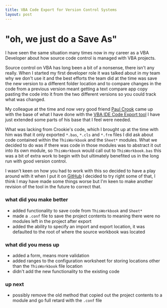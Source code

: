 ```yaml
---
title: VBA Code Export for Version Control Systems
layout: post
---
```


# "oh, we just do a Save As"

I have seen the same situation many times now in my career as a VBA Developer about how source code control is managed with VBA projects.

<!--more-->

Source control on VBA has long been a bit of a nonsense, there isn't any really. When I started my first developer role it was talked about in my team why we don't use it and the best efforts the team did at the time was save the new version to a different folder location and to compare changes in the code from a previous version meant getting a text compare app copy pasting the code into it from the two different versions so you could track what was changed. 

My colleague at the time and now very good friend [Paul Crook](https://uk.linkedin.com/in/paul-crook-4065a461) came up with the base of what I have done with the [VBA IDE Code Export tool](https://github.com/spences10/VBA-IDE-Code-Export) I have just extended some parts of his base that I feel were needed.

What was lacking from Crookie's code, which I brought up at the time with him was that it only exported ```*.bas```, ```*.cls``` and ```*.frm``` files I did ask about code contained within the ```ThisWorkbook``` and the ```Sheet*``` modules. What we decided to do was if there was code in those modules was to abstract it out into its own module, so ```ThisWorkbook``` would call out to ```ThisWorkbook.bas``` this was a bit of extra work to begin with but ultimately benefited us in the long run with good version control.

I wasn't keen on how you had to work with this so decided to have a play around with it when I put it on [GitHub](https://github.com/spences10/VBA-IDE-Code-Export) I decided to try right some of that, I think I may have made some things worse but I'm keen to make another revision of the tool in the future to correct that.

### what did you make better
* added functionality to save code from ```ThisWorkbook``` and ```Sheet*```
* made a ```.conf``` file to save the project contents to meaning there were no modules left in the project after export
* added the ability to specify an import and export location, it was defaulted to the root of where the source workbook was located

### what did you mess up
* added a form, means more validation
* added ranges to the configuration worksheet for storing locations other than the ```ThisWorkbook``` file location
* didn't add the new functionality to the existing code

### up next
* possibly remove the old method that copied out the project contents to a module and go full retard with the ```.conf``` file



